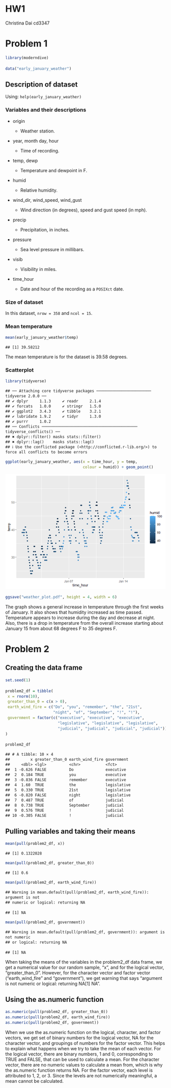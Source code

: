 HW1
================
Christina Dai cd3347

# Problem 1

``` r
library(moderndive)

data("early_january_weather")
```

## Description of dataset

Using: `help(early_january_weather)`

### Variables and their descriptions

- origin

  - Weather station.

- year, month day, hour

  - Time of recording.

- temp, dewp

  - Temperature and dewpoint in F.

- humid

  - Relative humidity.

- wind_dir, wind_speed, wind_gust

  - Wind direction (in degrees), speed and gust speed (in mph).

- precip

  - Precipitation, in inches.

- pressure

  - Sea level pressure in millibars.

- visib

  - Visibility in miles.

- time_hour

  - Date and hour of the recording as a `POSIXct` date.

### Size of dataset

In this dataset, `nrow = 358` and `ncol = 15`.

### Mean temperature

``` r
mean(early_january_weather$temp)
```

    ## [1] 39.58212

The mean temperature is for the dataset is 39.58 degrees.

### Scatterplot

``` r
library(tidyverse)
```

    ## ── Attaching core tidyverse packages ──────────────────────── tidyverse 2.0.0 ──
    ## ✔ dplyr     1.1.3     ✔ readr     2.1.4
    ## ✔ forcats   1.0.0     ✔ stringr   1.5.0
    ## ✔ ggplot2   3.4.3     ✔ tibble    3.2.1
    ## ✔ lubridate 1.9.2     ✔ tidyr     1.3.0
    ## ✔ purrr     1.0.2     
    ## ── Conflicts ────────────────────────────────────────── tidyverse_conflicts() ──
    ## ✖ dplyr::filter() masks stats::filter()
    ## ✖ dplyr::lag()    masks stats::lag()
    ## ℹ Use the conflicted package (<http://conflicted.r-lib.org/>) to force all conflicts to become errors

``` r
ggplot(early_january_weather, aes(x = time_hour, y = temp, 
                                  colour = humid)) + geom_point()
```

![](p8105_hw1_cd3347_files/figure-gfm/unnamed-chunk-3-1.png)<!-- -->

``` r
ggsave("weather_plot.pdf", height = 4, width = 6)
```

The graph shows a general increase in temperature through the first
weeks of January. It also shows that humidity increased as time passed.
Temperature appears to increase during the day and decrease at night.
Also, there is a drop in temperature from the overall increase starting
about January 15 from about 68 degrees F to 35 degrees F.

# Problem 2

## Creating the data frame

``` r
set.seed(1)

problem2_df = tibble(
 x = rnorm(10),
 greater_than_0 = c(x > 0),
 earth_wind_fire = c("Do", "you", "remember", "the", "21st", 
                     "night", "of", "September", "!", "!"),
 government = factor(c("executive", "executive", "executive",
                       "legislative", "legislative", "legislative", 
                       "judicial", "judicial", "judicial", "judicial"))
)

problem2_df 
```

    ## # A tibble: 10 × 4
    ##         x greater_than_0 earth_wind_fire government 
    ##     <dbl> <lgl>          <chr>           <fct>      
    ##  1 -0.626 FALSE          Do              executive  
    ##  2  0.184 TRUE           you             executive  
    ##  3 -0.836 FALSE          remember        executive  
    ##  4  1.60  TRUE           the             legislative
    ##  5  0.330 TRUE           21st            legislative
    ##  6 -0.820 FALSE          night           legislative
    ##  7  0.487 TRUE           of              judicial   
    ##  8  0.738 TRUE           September       judicial   
    ##  9  0.576 TRUE           !               judicial   
    ## 10 -0.305 FALSE          !               judicial

## Pulling variables and taking their means

``` r
mean(pull(problem2_df, x))
```

    ## [1] 0.1322028

``` r
mean(pull(problem2_df, greater_than_0))
```

    ## [1] 0.6

``` r
mean(pull(problem2_df, earth_wind_fire))
```

    ## Warning in mean.default(pull(problem2_df, earth_wind_fire)): argument is not
    ## numeric or logical: returning NA

    ## [1] NA

``` r
mean(pull(problem2_df, government))
```

    ## Warning in mean.default(pull(problem2_df, government)): argument is not numeric
    ## or logical: returning NA

    ## [1] NA

When taking the means of the variables in the problem2_df data frame, we
get a numerical value for our random sample, “x”, and for the logical
vector, “greater_than_0”. However, for the character vector and factor
vector (“earth_wind_fire” and “government”), we get warning that says
“argument is not numeric or logical: returning NA\[1\] NA”.

## Using the as.numeric function

``` r
as.numeric(pull(problem2_df, greater_than_0))
as.numeric(pull(problem2_df, earth_wind_fire))
as.numeric(pull(problem2_df, government))
```

When we use the as.numeric function on the logical, character, and
factor vectors, we get set of binary numbers for the logical vector, NA
for the character vector, and groupings of numbers for the factor
vector. This helps to explain what happens when we try to take the mean
of each vector. For the logical vector, there are binary numbers, 1 and
0, corresponding to TRUE and FALSE, that can be used to calculate a
mean. For the character vector, there are no numeric values to calculate
a mean from, which is why the as.numeric function returns NA. For the
factor vector, each level is attributed to 1, 2, or 3. Since the levels
are not numerically meaningful, a mean cannot be calculated.
